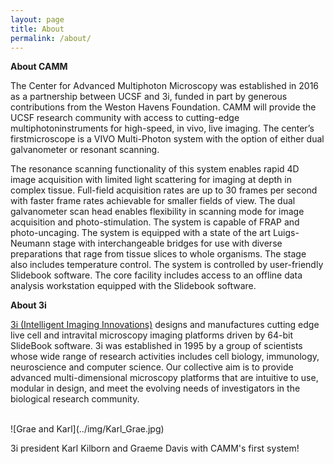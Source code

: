 ```yaml
---
layout: page
title: About
permalink: /about/
---
```


**About CAMM**

The Center for Advanced Multiphoton Microscopy was established in 2016 as a partnership between UCSF and 3i, funded in part by generous contributions from the Weston Havens Foundation. CAMM will provide the UCSF research community with access to cutting-edge multiphotoninstruments for high-speed, in vivo, live imaging. The center’s firstmicroscope is a VIVO Multi-Photon system with the option of either dual galvanometer or resonant scanning.

The resonance scanning functionality of this system enables rapid 4D image acquisition with limited light scattering for imaging at depth in complex tissue. Full-field acquisition rates are up to 30 frames per second with faster frame rates achievable for smaller fields of view. The dual galvanometer scan head enables flexibility in scanning mode for image acquisition and photo-stimulation. The system is capable of FRAP and photo-uncaging. The system is equipped with a state of the art Luigs-Neumann stage with interchangeable bridges for use with diverse preparations that rage from tissue slices to whole organisms.  The stage also includes temperature control. The system is controlled by user-friendly Slidebook software. The core facility includes access to an offline data analysis workstation equipped with the Slidebook software.

**About 3i**

[3i (Intelligent Imaging Innovations)](https://www.intelligent-imaging.com/) designs and manufactures cutting edge live cell and intravital microscopy imaging platforms driven by 64-bit SlideBook software. 3i was established in 1995 by a group of scientists whose wide range of research activities includes cell biology, immunology, neuroscience and computer science. Our collective aim is to provide advanced multi-dimensional microscopy platforms that are intuitive to use, modular in design, and meet the evolving needs of investigators in the biological research community.

<br>  
![Grae and Karl](../img/Karl_Grae.jpg)

3i president Karl Kilborn and Graeme Davis with CAMM's first system!
